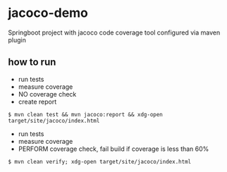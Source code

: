 # jacoco-demo

Springboot project with jacoco code coverage tool configured via maven plugin

## how to run

* run tests 
* measure coverage
* NO coverage check
* create report
```
$ mvn clean test && mvn jacoco:report && xdg-open target/site/jacoco/index.html 
```

* run tests 
* measure coverage
* PERFORM coverage check, fail build if coverage is less than 60%
```
$ mvn clean verify; xdg-open target/site/jacoco/index.html 
```



